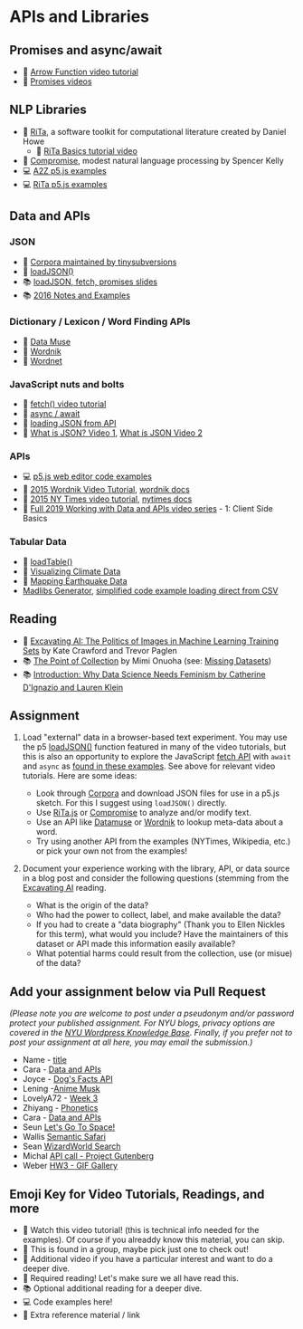 # APIs and Libraries

## Promises and async/await

- 🍿 [Arrow Function video tutorial](https://youtu.be/mrYMzpbFz18)
- 🍿 [Promises videos](https://www.youtube.com/playlist?list=PLRqwX-V7Uu6bKLPQvPRNNE65kBL62mVfx)

## NLP Libraries

- 🔗 [RiTa](https://rednoise.org/rita/), a software toolkit for computational literature created by Daniel Howe
  - 🚨 [RiTa Basics tutorial video](https://youtu.be/lIPEvh8HbGQ)
- 🔗 [Compromise](https://github.com/spencermountain/compromise), modest natural language processing by Spencer Kelly
- 💻 [A2Z p5.js examples](https://editor.p5js.org/a2zitp/collections/oG3L-OLvGP)
- 💻 [RiTa p5.js examples](https://editor.p5js.org/rita-examples/collections/ltF2vMtaL)

## Data and APIs

### JSON

- 🔗 [Corpora maintained by tinysubversions](https://github.com/dariusk/corpora)
- 🔗 [loadJSON()](https://p5js.org/reference/p5/loadJSON/)
- 📚 [loadJSON, fetch, promises slides](https://docs.google.com/presentation/d/1ZD488eK_hK133P07bDArxHnecjI9LFS0bb4KMfSi_qg/edit?usp=sharing)
- 📚 [2016 Notes and Examples](https://shiffman-archive.netlify.app/a2z/data-apis/)

### Dictionary / Lexicon / Word Finding APIs

- 🔗 [Data Muse](https://www.datamuse.com/api/)
- 🔗 [Wordnik](https://developer.wordnik.com/)
- 🔗 [Wordnet](https://wordnet.princeton.edu/)

### JavaScript nuts and bolts

- 🚨 [fetch() video tutorial](https://thecodingtrain.com/tracks/data-and-apis-in-javascript/data/1-client-side/1-fetch)
- 🚨 [async / await](https://youtu.be/XO77Fib9tSI)
- 🚨 [loading JSON from API](https://thecodingtrain.com/tracks/data-and-apis-in-javascript/data/1-client-side/4-json)
- 🍿 [What is JSON? Video 1](https://youtu.be/_NFkzw6oFtQ?list=PLRqwX-V7Uu6a-SQiI4RtIwuOrLJGnel0r), [What is JSON Video 2](https://youtu.be/118sDpLOClw?list=PLRqwX-V7Uu6a-SQiI4RtIwuOrLJGnel0r)

### APIs

- 💻 [p5.js web editor code examples](https://editor.p5js.org/a2zitp/collections/cgfJWhpsE)
- 🔢 [2015 Wordnik Video Tutorial](https://youtu.be/YsgdUaOrFnQ), [wordnik docs](http://developer.wordnik.com/)
- 🔢 [2015 NY Times video tutorial](https://youtu.be/IMne3LY4bks), [nytimes docs](https://developer.nytimes.com/)
- 🍿 [Full 2019 Working with Data and APIs video series](https://thecodingtrain.com/tracks/data-and-apis-in-javascript) - 1: Client Side Basics

### Tabular Data

- 🔗 [loadTable()](https://p5js.org/reference/p5/loadTable/)
- 🍿 [Visualizing Climate Data](https://thecodingtrain.com/challenges/178-climate-spiral)
- 🍿 [Mapping Earthquake Data](https://thecodingtrain.com/challenges/57-mapping-earthquake-data)
-  [Madlibs Generator](https://thecodingtrain.com/challenges/39-madlibs-generator), [simplified code example loading direct from CSV](https://editor.p5js.org/a2zitp/sketches/yZp-eF9KD)

## Reading

- 📕 [Excavating AI: The Politics of Images in Machine Learning Training Sets](https://www.excavating.ai/) by Kate Crawford and Trevor Paglen
- 📚 [The Point of Collection](https://medium.com/datasociety-points/the-point-of-collection-8ee44ad7c2fa) by Mimi Onuoha (see: [Missing Datasets](https://github.com/MimiOnuoha/missing-datasets))
- 📚 [Introduction: Why Data Science Needs Feminism by Catherine D'Ignazio and Lauren Klein](https://data-feminism.mitpress.mit.edu/pub/frfa9szd/release/3)

## Assignment

1. Load "external" data in a browser-based text experiment. You may use the p5 [loadJSON()](https://p5js.org/reference/p5/loadJSON/) function featured in many of the video tutorials, but this is also an opportunity to explore the JavaScript [fetch API](https://developer.mozilla.org/en-US/docs/Web/API/Fetch_API/Using_Fetch) with `await` and `async` as [found in these examples](https://editor.p5js.org/a2zitp/collections/cgfJWhpsE). See above for relevant video tutorials. Here are some ideas:

   - Look through [Corpora](https://github.com/dariusk/corpora) and download JSON files for use in a p5.js sketch. For this I suggest using `loadJSON()` directly.
   - Use [RiTa.js](https://github.com/dhowe/RiTaJS) or [Compromise](https://github.com/spencermountain/compromise) to analyze and/or modify text.
   - Use an API like [Datamuse](https://www.datamuse.com/api/) or [Wordnik](http://developer.wordnik.com/) to lookup meta-data about a word.
   - Try using another API from the examples (NYTimes, Wikipedia, etc.) or pick your own not from the examples!

2. Document your experience working with the library, API, or data source in a blog post and consider the following questions (stemming from the [Excavating AI](https://www.excavating.ai/) reading.
   - What is the origin of the data?
   - Who had the power to collect, label, and make available the data?
   - If you had to create a "data biography" (Thank you to Ellen Nickles for this term), what would you include? Have the maintainers of this dataset or API made this information easily available?
   - What potential harms could result from the collection, use (or misue) of the data?

## Add your assignment below via Pull Request

_(Please note you are welcome to post under a pseudonym and/or password protect your published assignment. For NYU blogs, privacy options are covered in the [NYU Wordpress Knowledge Base](https://wp.nyu.edu/knowledge/). Finally, if you prefer not to post your assignment at all here, you may email the submission.)_

- Name - [title](url)
- Cara - [Data and APIs](https://pastoral-galliform-f42.notion.site/Week-3-9b973d71d7d643f692d2846efe6356ba?pvs=4)
- Joyce - [Dog's Facts API](https://joycezheng.notion.site/Assignment3-fetch-API-10b4ee8df27e8062bf4ffb98e20c2bd0?pvs=4)
- Lening -[Anime Musk](https://repeated-cake-04e.notion.site/Week3-4a0f93a64f9c4bc9865cc769d90bea64?pvs=4)
- LovelyA72 - [Week 3](https://a2z.kmoene.com/p/474618-2418.html)
- Zhiyang - [Phonetics](https://iszhiyang.com/atoz/site/week3/)
- Cara - [Data and APIs](https://pastoral-galliform-f42.notion.site/Week-3-9b973d71d7d643f692d2846efe6356ba?pvs=4)
- Seun [Let's Go To Space!](https://fluff-saturnalia-4b2.notion.site/APIs-and-Libraries-Seun-Elemo-10c6783215b280e790e7de460a81e701?pvs=4)
- Wallis [Semantic Safari](https://wallismb.notion.site/week-3-APIs-and-Libraries-10c0d61d5577808fad82fd01d289ee65?pvs=4)
- Sean [WizardWorld Search](https://hypnotic-jobaria-a8b.notion.site/W3-WizardWorld-Search-10ca2fdd2bbf80a5a88eff5421a654c4?pvs=4)
- Michal [API call - Project Gutenberg](https://michals-blog-site.webflow.io/weeks/paz-week3)
- Weber [HW3 - GIF Gallery](https://weber-wong.notion.site/HW3-11301f6c24b580d1a44bf8dd1c6695d1?pvs=4)

## Emoji Key for Video Tutorials, Readings, and more

- 🚨 Watch this video tutorial! (this is technical info needed for the examples). Of course if you alreaddy know this material, you can skip.
- 🔢 This is found in a group, maybe pick just one to check out!
- 🍿 Additional video if you have a particular interest and want to do a deeper dive.
- 📕 Required reading! Let's make sure we all have read this.
- 📚 Optional additional reading for a deeper dive.
- 💻 Code examples here!
- 🔗 Extra reference material / link

